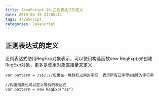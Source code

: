 ```yaml
---
title: JavaScript-10-正则表达式的定义
date: 2019-04-15 21:05:11
tags: JavaScript
categories: JavaScript
---
```


## 正则表达式的定义
正则表达式使用RegExp对象表示，可以使用构造函数new RegExp()来创建RegExp对象，更多是使用对象直接量来定义
```
var pattern = /s$/;//包裹在一堆斜杠之间的字符  表示所有已字母s结尾的字符串

//构造函数也可以定义等价的表达式
var pattern = new RegExp("s$")
```
